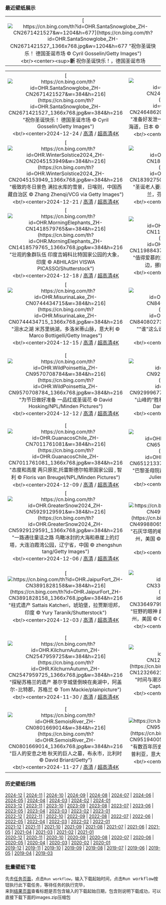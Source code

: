 ### 最近壁纸展示
||
|:---:|
|[![https://cn.bing.com/th?id=OHR.SantaSnowglobe_ZH-CN2671421527&w=1204&h=677](https://cn.bing.com/th?id=OHR.SantaSnowglobe_ZH-CN2671421527_1366x768.jpg&w=1204&h=677 "祝你圣诞快乐！&#10;德国圣诞市场&#10;© Cyril Gosselin/Getty Images")](https://cn.bing.com/search?q=%e5%b9%b3%e5%ae%89%e5%a4%9c&form=hpcapt&mkt=zh-cn&filters=HpDate:"20241223_1600")<br/><center><sup>**新**</sup>&nbsp;祝你圣诞快乐！，德国圣诞市场<center/>|

||||
|:---:|:---:|:---:|
|[![https://cn.bing.com/th?id=OHR.SantaSnowglobe_ZH-CN2671421527&w=384&h=216](https://cn.bing.com/th?id=OHR.SantaSnowglobe_ZH-CN2671421527_1366x768.jpg&w=384&h=216 "祝你圣诞快乐！&#10;德国圣诞市场&#10;© Cyril Gosselin/Getty Images")](https://cn.bing.com/search?q=%e5%b9%b3%e5%ae%89%e5%a4%9c&form=hpcapt&mkt=zh-cn&filters=HpDate:"20241223_1600")<br/><center>2024-12-24 / [高清](https://cn.bing.com/th?id=OHR.SantaSnowglobe_ZH-CN2671421527_1920x1200.jpg&w=1920&h=1200) / [超高清4K](https://cn.bing.com/th?id=OHR.SantaSnowglobe_ZH-CN2671421527_UHD.jpg&w=3840&h=2160)<center/>|[![https://cn.bing.com/th?id=OHR.FestivusCranes_ZH-CN2464862059&w=384&h=216](https://cn.bing.com/th?id=OHR.FestivusCranes_ZH-CN2464862059_1366x768.jpg&w=384&h=216 "准备好发泄一些压力了吗？&#10;钏路的两只丹顶鹤，北海道，日本&#10;© Wirestock, Inc./Alamy Stock Photo")](https://cn.bing.com/search?q=%e4%b8%b9%e9%a1%b6%e9%b9%a4&form=hpcapt&mkt=zh-cn&filters=HpDate:"20241222_1600")<br/><center>2024-12-23 / [高清](https://cn.bing.com/th?id=OHR.FestivusCranes_ZH-CN2464862059_1920x1200.jpg&w=1920&h=1200) / [超高清4K](https://cn.bing.com/th?id=OHR.FestivusCranes_ZH-CN2464862059_UHD.jpg&w=3840&h=2160)<center/>|[![https://cn.bing.com/th?id=OHR.CrystalPier_ZH-CN2256372880&w=384&h=216](https://cn.bing.com/th?id=OHR.CrystalPier_ZH-CN2256372880_1366x768.jpg&w=384&h=216 "冲浪、沙滩和圣诞老人&#10;水晶码头的圣诞树，太平洋海滩，加利福尼亚州，美国&#10;© SamAntonioPhotography/Getty Images")](https://cn.bing.com/search?q=%e5%8a%a0%e5%88%a9%e7%a6%8f%e5%b0%bc%e4%ba%9a%e5%b7%9e%e5%9c%a3%e5%9c%b0%e4%ba%9a%e5%93%a5&form=hpcapt&mkt=zh-cn&filters=HpDate:"20241221_1600")<br/><center>2024-12-22 / [高清](https://cn.bing.com/th?id=OHR.CrystalPier_ZH-CN2256372880_1920x1200.jpg&w=1920&h=1200) / [超高清4K](https://cn.bing.com/th?id=OHR.CrystalPier_ZH-CN2256372880_UHD.jpg&w=3840&h=2160)<center/>|
|[![https://cn.bing.com/th?id=OHR.WinterSolstice2024_ZH-CN2045153949&w=384&h=216](https://cn.bing.com/th?id=OHR.WinterSolstice2024_ZH-CN2045153949_1366x768.jpg&w=384&h=216 "极致的冬日景色&#10;满拉水库的雪景，日喀则，中国西藏自治区&#10;© Zhang Zhenqi/VCG via Getty Images")](https://cn.bing.com/search?q=%e5%86%ac%e8%87%b3&form=hpcapt&mkt=zh-cn&filters=HpDate:"20241220_1600")<br/><center>2024-12-21 / [高清](https://cn.bing.com/th?id=OHR.WinterSolstice2024_ZH-CN2045153949_1920x1200.jpg&w=1920&h=1200) / [超高清4K](https://cn.bing.com/th?id=OHR.WinterSolstice2024_ZH-CN2045153949_UHD.jpg&w=3840&h=2160)<center/>|[![https://cn.bing.com/th?id=OHR.SantaClausVillage_ZH-CN1839275027&w=384&h=216](https://cn.bing.com/th?id=OHR.SantaClausVillage_ZH-CN1839275027_1366x768.jpg&w=384&h=216 "圣诞老人要来镇上了&#10;罗瓦涅米圣诞老人村，拉普兰，芬兰&#10;© Smelov/Shutterstock")](https://cn.bing.com/search?q=%e7%bd%97%e7%93%a6%e6%b6%85%e7%b1%b3&form=hpcapt&mkt=zh-cn&filters=HpDate:"20241219_1600")<br/><center>2024-12-20 / [高清](https://cn.bing.com/th?id=OHR.SantaClausVillage_ZH-CN1839275027_1920x1200.jpg&w=1920&h=1200) / [超高清4K](https://cn.bing.com/th?id=OHR.SantaClausVillage_ZH-CN1839275027_UHD.jpg&w=3840&h=2160)<center/>|[![https://cn.bing.com/th?id=OHR.SibiuRomania_ZH-CN1631942857&w=384&h=216](https://cn.bing.com/th?id=OHR.SibiuRomania_ZH-CN1631942857_1366x768.jpg&w=384&h=216 "闪烁的小镇&#10;锡比乌圣诞市场，罗马尼亚&#10;© Calin Stan/Alamy Stock Photo")](https://cn.bing.com/search?q=%e9%94%a1%e6%af%94%e4%b9%8c&form=hpcapt&mkt=zh-cn&filters=HpDate:"20241218_1600")<br/><center>2024-12-19 / [高清](https://cn.bing.com/th?id=OHR.SibiuRomania_ZH-CN1631942857_1920x1200.jpg&w=1920&h=1200) / [超高清4K](https://cn.bing.com/th?id=OHR.SibiuRomania_ZH-CN1631942857_UHD.jpg&w=3840&h=2160)<center/>|
|[![https://cn.bing.com/th?id=OHR.MorningElephants_ZH-CN1418579765&w=384&h=216](https://cn.bing.com/th?id=OHR.MorningElephants_ZH-CN1418579765_1366x768.jpg&w=384&h=216 "壮观的象群队伍&#10;印度吉姆科比特国家公园的大象，印度&#10;© ABHILASH VISWA PICASSO/Shutterstock")](https://cn.bing.com/search?q=%e5%90%89%e5%a7%86%e7%a7%91%e6%af%94%e7%89%b9%e5%9b%bd%e5%ae%b6%e5%85%ac%e5%9b%ad&form=hpcapt&mkt=zh-cn&filters=HpDate:"20241217_1600")<br/><center>2024-12-18 / [高清](https://cn.bing.com/th?id=OHR.MorningElephants_ZH-CN1418579765_1920x1200.jpg&w=1920&h=1200) / [超高清4K](https://cn.bing.com/th?id=OHR.MorningElephants_ZH-CN1418579765_UHD.jpg&w=3840&h=2160)<center/>|[![https://cn.bing.com/th?id=OHR.ReinefjordenNorway_ZH-CN1198843758&w=384&h=216](https://cn.bing.com/th?id=OHR.ReinefjordenNorway_ZH-CN1198843758_1366x768.jpg&w=384&h=216 "值得爱慕的海岸&#10;传统红色渔民小屋，雷讷峡湾岸边，挪威&#10;© Pilat666/Getty Images")](https://cn.bing.com/search?q=%e6%8c%aa%e5%a8%81%e7%bd%97%e5%bc%97%e6%95%a6%e7%be%a4%e5%b2%9b&form=hpcapt&mkt=zh-cn&filters=HpDate:"20241216_1600")<br/><center>2024-12-17 / [高清](https://cn.bing.com/th?id=OHR.ReinefjordenNorway_ZH-CN1198843758_1920x1200.jpg&w=1920&h=1200) / [超高清4K](https://cn.bing.com/th?id=OHR.ReinefjordenNorway_ZH-CN1198843758_UHD.jpg&w=3840&h=2160)<center/>|[![https://cn.bing.com/th?id=OHR.SalzburgSnow_ZH-CN0964131994&w=384&h=216](https://cn.bing.com/th?id=OHR.SalzburgSnow_ZH-CN0964131994_1366x768.jpg&w=384&h=216 "闪烁的街道和冰峰&#10;萨尔茨堡，奥地利&#10;© bluejayphoto/Getty Images")](https://cn.bing.com/search?q=%e8%90%a8%e5%b0%94%e8%8c%a8%e5%a0%a1&form=hpcapt&mkt=zh-cn&filters=HpDate:"20241215_1600")<br/><center>2024-12-16 / [高清](https://cn.bing.com/th?id=OHR.SalzburgSnow_ZH-CN0964131994_1920x1200.jpg&w=1920&h=1200) / [超高清4K](https://cn.bing.com/th?id=OHR.SalzburgSnow_ZH-CN0964131994_UHD.jpg&w=3840&h=2160)<center/>|
|[![https://cn.bing.com/th?id=OHR.MisurinaLake_ZH-CN0744434715&w=384&h=216](https://cn.bing.com/th?id=OHR.MisurinaLake_ZH-CN0744434715_1366x768.jpg&w=384&h=216 "泪水之湖&#10;米苏里纳湖，多洛米蒂山脉，意大利&#10;© Marco Bottigelli/Getty Images")](https://cn.bing.com/search?q=%e6%84%8f%e5%a4%a7%e5%88%a9%e7%b1%b3%e8%8b%8f%e9%87%8c%e7%ba%b3%e6%b9%96&form=hpcapt&mkt=zh-cn&filters=HpDate:"20241214_1600")<br/><center>2024-12-15 / [高清](https://cn.bing.com/th?id=OHR.MisurinaLake_ZH-CN0744434715_1920x1200.jpg&w=1920&h=1200) / [超高清4K](https://cn.bing.com/th?id=OHR.MisurinaLake_ZH-CN0744434715_UHD.jpg&w=3840&h=2160)<center/>|[![https://cn.bing.com/th?id=OHR.NorthernHawkOwl_ZH-CN8408027305&w=384&h=216](https://cn.bing.com/th?id=OHR.NorthernHawkOwl_ZH-CN8408027305_1366x768.jpg&w=384&h=216 "\"谁\"这么说？&#10;猛鸮，加拿大&#10;© pchoui/Getty Images")](https://cn.bing.com/search?q=%e7%8c%9b%e9%b8%ae&form=hpcapt&mkt=zh-cn&filters=HpDate:"20241213_1600")<br/><center>2024-12-14 / [高清](https://cn.bing.com/th?id=OHR.NorthernHawkOwl_ZH-CN8408027305_1920x1200.jpg&w=1920&h=1200) / [超高清4K](https://cn.bing.com/th?id=OHR.NorthernHawkOwl_ZH-CN8408027305_UHD.jpg&w=3840&h=2160)<center/>|[![https://cn.bing.com/th?id=OHR.ChristmasBudapest_ZH-CN8197439971&w=384&h=216](https://cn.bing.com/th?id=OHR.ChristmasBudapest_ZH-CN8197439971_1366x768.jpg&w=384&h=216 "圣斯蒂芬大教堂的降临节&#10;圣诞市场，圣斯蒂芬大教堂，布达佩斯，匈牙利&#10;© Calin Stan/Shutterstock")](https://cn.bing.com/search?q=%e5%b8%83%e8%be%be%e4%bd%a9%e6%96%af%e5%9c%a3%e6%96%af%e8%92%82%e8%8a%ac%e5%a4%a7%e6%95%99%e5%a0%82&form=hpcapt&mkt=zh-cn&filters=HpDate:"20241212_1600")<br/><center>2024-12-13 / [高清](https://cn.bing.com/th?id=OHR.ChristmasBudapest_ZH-CN8197439971_1920x1200.jpg&w=1920&h=1200) / [超高清4K](https://cn.bing.com/th?id=OHR.ChristmasBudapest_ZH-CN8197439971_UHD.jpg&w=3840&h=2160)<center/>|
|[![https://cn.bing.com/th?id=OHR.WildPoinsettia_ZH-CN9570708784&w=384&h=216](https://cn.bing.com/th?id=OHR.WildPoinsettia_ZH-CN9570708784_1366x768.jpg&w=384&h=216 "为节日做好准备&#10;一品红或圣诞花&#10;© David Hosking/NPL/Minden Pictures")](https://cn.bing.com/search?q=%e4%b8%80%e5%93%81%e7%ba%a2&form=hpcapt&mkt=zh-cn&filters=HpDate:"20241211_1600")<br/><center>2024-12-12 / [高清](https://cn.bing.com/th?id=OHR.WildPoinsettia_ZH-CN9570708784_1920x1200.jpg&w=1920&h=1200) / [超高清4K](https://cn.bing.com/th?id=OHR.WildPoinsettia_ZH-CN9570708784_UHD.jpg&w=3840&h=2160)<center/>|[![https://cn.bing.com/th?id=OHR.DolomitesSky_ZH-CN9299967785&w=384&h=216](https://cn.bing.com/th?id=OHR.DolomitesSky_ZH-CN9299967785_1366x768.jpg&w=384&h=216 "山峰的“胜利三重奏”&#10;拉瓦雷多三峰山,意大利&#10;© Daniel Maran/Getty Images")](https://cn.bing.com/search?q=%e6%8b%89%e7%93%a6%e9%9b%b7%e5%a4%9a%e4%b8%89%e5%b3%b0%e5%b1%b1&form=hpcapt&mkt=zh-cn&filters=HpDate:"20241210_1600")<br/><center>2024-12-11 / [高清](https://cn.bing.com/th?id=OHR.DolomitesSky_ZH-CN9299967785_1920x1200.jpg&w=1920&h=1200) / [超高清4K](https://cn.bing.com/th?id=OHR.DolomitesSky_ZH-CN9299967785_UHD.jpg&w=3840&h=2160)<center/>|[![https://cn.bing.com/th?id=OHR.CornwallSnow_ZH-CN8407245245&w=384&h=216](https://cn.bing.com/th?id=OHR.CornwallSnow_ZH-CN8407245245_1366x768.jpg&w=384&h=216 "世界的尽头？不完全是&#10;被雪覆盖的康沃尔天涯海角小径，康沃尔郡兰德恩德，英格兰&#10;© Josef FitzGerald-Patrick/Getty Images")](https://cn.bing.com/search?q=%e5%ba%b7%e6%b2%83%e5%b0%94%e9%83%a1%e5%85%b0%e5%85%b9%e8%a7%92&form=hpcapt&mkt=zh-cn&filters=HpDate:"20241209_1600")<br/><center>2024-12-10 / [高清](https://cn.bing.com/th?id=OHR.CornwallSnow_ZH-CN8407245245_1920x1200.jpg&w=1920&h=1200) / [超高清4K](https://cn.bing.com/th?id=OHR.CornwallSnow_ZH-CN8407245245_UHD.jpg&w=3840&h=2160)<center/>|
|[![https://cn.bing.com/th?id=OHR.GuanacosChile_ZH-CN7011761081&w=384&h=216](https://cn.bing.com/th?id=OHR.GuanacosChile_ZH-CN7011761081_1366x768.jpg&w=384&h=216 "态度和高度&#10;两只原驼,托雷斯德尔帕恩国家公园 , 智利&#10;© Floris van Breugel/NPL/Minden Pictures")](https://cn.bing.com/search?q=%e5%8e%9f%e9%a9%bc&form=hpcapt&mkt=zh-cn&filters=HpDate:"20241208_1600")<br/><center>2024-12-09 / [高清](https://cn.bing.com/th?id=OHR.GuanacosChile_ZH-CN7011761081_1920x1200.jpg&w=1920&h=1200) / [超高清4K](https://cn.bing.com/th?id=OHR.GuanacosChile_ZH-CN7011761081_UHD.jpg&w=3840&h=2160)<center/>|[![https://cn.bing.com/th?id=OHR.ReopeningNotreDame_ZH-CN6512133762&w=384&h=216](https://cn.bing.com/th?id=OHR.ReopeningNotreDame_ZH-CN6512133762_1366x768.jpg&w=384&h=216 "巴黎圣母院再度回归&#10;巴黎圣母院，巴黎，法国&#10;© Julien Fromentin/Getty Images")](https://cn.bing.com/search?q=%e5%b7%b4%e9%bb%8e%e5%9c%a3%e6%af%8d%e9%99%a2&form=hpcapt&mkt=zh-cn&filters=HpDate:"20241207_1600")<br/><center>2024-12-08 / [高清](https://cn.bing.com/th?id=OHR.ReopeningNotreDame_ZH-CN6512133762_1920x1200.jpg&w=1920&h=1200) / [超高清4K](https://cn.bing.com/th?id=OHR.ReopeningNotreDame_ZH-CN6512133762_UHD.jpg&w=3840&h=2160)<center/>|[![https://cn.bing.com/th?id=OHR.ArraialdoCabo_ZH-CN6202620711&w=384&h=216](https://cn.bing.com/th?id=OHR.ArraialdoCabo_ZH-CN6202620711_1366x768.jpg&w=384&h=216 "自然奇观的蓝色魅力&#10;里约热内卢州的阿拉亚尔多卡博，巴西&#10;© Derson Santana/Shutterstock")](https://cn.bing.com/search?q=%e9%98%bf%e6%8b%89%e4%ba%9a%e5%b0%94%e5%a4%9a%e5%8d%a1%e5%8d%9a&form=hpcapt&mkt=zh-cn&filters=HpDate:"20241206_1600")<br/><center>2024-12-07 / [高清](https://cn.bing.com/th?id=OHR.ArraialdoCabo_ZH-CN6202620711_1920x1200.jpg&w=1920&h=1200) / [超高清4K](https://cn.bing.com/th?id=OHR.ArraialdoCabo_ZH-CN6202620711_UHD.jpg&w=3840&h=2160)<center/>|
|[![https://cn.bing.com/th?id=OHR.GreaterSnow2024_ZH-CN5929129591&w=384&h=216](https://cn.bing.com/th?id=OHR.GreaterSnow2024_ZH-CN5929129591_1366x768.jpg&w=384&h=216 "一路通往童话之路&#10;鸟瞰冰封的大海和悬崖上的灯塔，大连泊霞湾公园，辽宁省，中国&#10;© zhengshun tang/Getty Images")](https://cn.bing.com/search?q=%e5%a4%a7%e8%bf%9e%e6%b3%8a%e9%9c%9e%e6%b9%be&form=hpcapt&mkt=zh-cn&filters=HpDate:"20241205_1600")<br/><center>2024-12-06 / [高清](https://cn.bing.com/th?id=OHR.GreaterSnow2024_ZH-CN5929129591_1920x1200.jpg&w=1920&h=1200) / [超高清4K](https://cn.bing.com/th?id=OHR.GreaterSnow2024_ZH-CN5929129591_UHD.jpg&w=3840&h=2160)<center/>|[![https://cn.bing.com/th?id=OHR.MonoTufa_ZH-CN4998806540&w=384&h=216](https://cn.bing.com/th?id=OHR.MonoTufa_ZH-CN4998806540_1366x768.jpg&w=384&h=216 "石灰华塔的崛起&#10;莫诺湖的石灰华地层，加利福尼亚州，美国&#10;© Susanna Patras/TANDEM Stills + Motion")](https://cn.bing.com/search?q=%e5%8a%a0%e5%88%a9%e7%a6%8f%e5%b0%bc%e4%ba%9a%e5%b7%9e%e8%8e%ab%e8%af%ba%e6%b9%96&form=hpcapt&mkt=zh-cn&filters=HpDate:"20241204_1600")<br/><center>2024-12-05 / [高清](https://cn.bing.com/th?id=OHR.MonoTufa_ZH-CN4998806540_1920x1200.jpg&w=1920&h=1200) / [超高清4K](https://cn.bing.com/th?id=OHR.MonoTufa_ZH-CN4998806540_UHD.jpg&w=3840&h=2160)<center/>|[![https://cn.bing.com/th?id=OHR.RhinosKenya_ZH-CN4422118541&w=384&h=216](https://cn.bing.com/th?id=OHR.RhinosKenya_ZH-CN4422118541_1366x768.jpg&w=384&h=216 "濒临灭绝&#10;雄性白犀，纳库鲁湖，肯尼亚&#10;© Ingo Arndt/Minden Pictures")](https://cn.bing.com/search?q=%e7%99%bd%e7%8a%80&form=hpcapt&mkt=zh-cn&filters=HpDate:"20241203_1600")<br/><center>2024-12-04 / [高清](https://cn.bing.com/th?id=OHR.RhinosKenya_ZH-CN4422118541_1920x1200.jpg&w=1920&h=1200) / [超高清4K](https://cn.bing.com/th?id=OHR.RhinosKenya_ZH-CN4422118541_UHD.jpg&w=3840&h=2160)<center/>|
|[![https://cn.bing.com/th?id=OHR.JaipurFort_ZH-CN3891828158&w=384&h=216](https://cn.bing.com/th?id=OHR.JaipurFort_ZH-CN3891828158_1366x768.jpg&w=384&h=216 "柱式遗产&#10;Sattais Katcheri，琥珀堡，拉贾斯坦邦，印度&#10;© Yury Taranik/Shutterstock")](https://cn.bing.com/search?q=%e7%90%a5%e7%8f%80%e5%a0%a1&form=hpcapt&mkt=zh-cn&filters=HpDate:"20241202_1600")<br/><center>2024-12-03 / [高清](https://cn.bing.com/th?id=OHR.JaipurFort_ZH-CN3891828158_1920x1200.jpg&w=1920&h=1200) / [超高清4K](https://cn.bing.com/th?id=OHR.JaipurFort_ZH-CN3891828158_UHD.jpg&w=3840&h=2160)<center/>|[![https://cn.bing.com/th?id=OHR.SnowMoose_ZH-CN3364979952&w=384&h=216](https://cn.bing.com/th?id=OHR.SnowMoose_ZH-CN3364979952_1366x768.jpg&w=384&h=216 "狂野的眼神&#10;雌性驼鹿，德纳里国家公园，阿拉斯加州，美国&#10;© Cavan Images/Alamy Stock Photo")](https://cn.bing.com/search?q=%e9%a9%bc%e9%b9%bf&form=hpcapt&mkt=zh-cn&filters=HpDate:"20241201_1600")<br/><center>2024-12-02 / [高清](https://cn.bing.com/th?id=OHR.SnowMoose_ZH-CN3364979952_1920x1200.jpg&w=1920&h=1200) / [超高清4K](https://cn.bing.com/th?id=OHR.SnowMoose_ZH-CN3364979952_UHD.jpg&w=3840&h=2160)<center/>|[![https://cn.bing.com/th?id=OHR.IcebergsAntarctica_ZH-CN2942178295&w=384&h=216](https://cn.bing.com/th?id=OHR.IcebergsAntarctica_ZH-CN2942178295_1366x768.jpg&w=384&h=216 "保护最后一片大荒野&#10;南极洲的冰山&#10;© Art Wolfe/DanitaDelimont.com")](https://cn.bing.com/search?q=%e5%8d%97%e6%9e%81%e6%97%a5&form=hpcapt&mkt=zh-cn&filters=HpDate:"20241130_1600")<br/><center>2024-12-01 / [高清](https://cn.bing.com/th?id=OHR.IcebergsAntarctica_ZH-CN2942178295_1920x1200.jpg&w=1920&h=1200) / [超高清4K](https://cn.bing.com/th?id=OHR.IcebergsAntarctica_ZH-CN2942178295_UHD.jpg&w=3840&h=2160)<center/>|
|[![https://cn.bing.com/th?id=OHR.KilchurnAutumn_ZH-CN2547959725&w=384&h=216](https://cn.bing.com/th?id=OHR.KilchurnAutumn_ZH-CN2547959725_1366x768.jpg&w=384&h=216 "探秘苏格兰的遗产&#10;基尔亨城堡倒映在奥湖中，阿盖尔-比特郡，苏格兰&#10;© Tom Mackie/plainpicture")](https://cn.bing.com/search?q=%e5%a5%a5%e6%b9%96&form=hpcapt&mkt=zh-cn&filters=HpDate:"20241129_1600")<br/><center>2024-11-30 / [高清](https://cn.bing.com/th?id=OHR.KilchurnAutumn_ZH-CN2547959725_1920x1200.jpg&w=1920&h=1200) / [超高清4K](https://cn.bing.com/th?id=OHR.KilchurnAutumn_ZH-CN2547959725_UHD.jpg&w=3840&h=2160)<center/>|[![https://cn.bing.com/th?id=OHR.MtStMichel_ZH-CN1232662142&w=384&h=216](https://cn.bing.com/th?id=OHR.MtStMichel_ZH-CN1232662142_1366x768.jpg&w=384&h=216 "时间与潮汐之岛&#10;圣米歇尔山，诺曼底，法国&#10;© Captain Skyhigh/Getty Images")](https://cn.bing.com/search?q=%e6%b3%95%e5%9b%bd%e5%9c%a3%e7%b1%b3%e6%ad%87%e5%b0%94%e5%b1%b1&form=hpcapt&mkt=zh-cn&filters=HpDate:"20241128_1600")<br/><center>2024-11-29 / [高清](https://cn.bing.com/th?id=OHR.MtStMichel_ZH-CN1232662142_1920x1200.jpg&w=1920&h=1200) / [超高清4K](https://cn.bing.com/th?id=OHR.MtStMichel_ZH-CN1232662142_UHD.jpg&w=3840&h=2160)<center/>|[![https://cn.bing.com/th?id=OHR.AssiniboineTS_ZH-CN9936042562&w=384&h=216](https://cn.bing.com/th?id=OHR.AssiniboineTS_ZH-CN9936042562_1366x768.jpg&w=384&h=216 "山峰从云层中探出头来&#10;日落时分风暴渐渐消散，阿西尼博因山省立公园，加拿大&#10;© Jeff Lewis/TANDEM Stills + Motion")](https://cn.bing.com/search?q=%e9%98%bf%e8%a5%bf%e5%b0%bc%e5%8d%9a%e5%9b%a0%e5%b1%b1%e7%9c%81%e7%ab%8b%e5%85%ac%e5%9b%ad&form=hpcapt&mkt=zh-cn&filters=HpDate:"20241127_1600")<br/><center>2024-11-28 / [高清](https://cn.bing.com/th?id=OHR.AssiniboineTS_ZH-CN9936042562_1920x1200.jpg&w=1920&h=1200) / [超高清4K](https://cn.bing.com/th?id=OHR.AssiniboineTS_ZH-CN9936042562_UHD.jpg&w=3840&h=2160)<center/>|
|[![https://cn.bing.com/th?id=OHR.SemoisRiver_ZH-CN0801669014&w=384&h=216](https://cn.bing.com/th?id=OHR.SemoisRiver_ZH-CN0801669014_1366x768.jpg&w=384&h=216 "巨人的安息之地&#10;秋天的巨人之墓，布永市，比利时&#10;© David Briard/Getty")](https://cn.bing.com/search?q=%e6%af%94%e5%88%a9%e6%97%b6%e5%b8%83%e6%b0%b8%e5%b8%82&form=hpcapt&mkt=zh-cn&filters=HpDate:"20241126_1600")<br/><center>2024-11-27 / [高清](https://cn.bing.com/th?id=OHR.SemoisRiver_ZH-CN0801669014_1920x1200.jpg&w=1920&h=1200) / [超高清4K](https://cn.bing.com/th?id=OHR.SemoisRiver_ZH-CN0801669014_UHD.jpg&w=3840&h=2160)<center/>|[![https://cn.bing.com/th?id=OHR.TrulliGrove_ZH-CN9519400567&w=384&h=216](https://cn.bing.com/th?id=OHR.TrulliGrove_ZH-CN9519400567_1366x768.jpg&w=384&h=216 "有数百年历史的橄榄树&#10;橄榄树林，伊特里亚山谷，普利亚，意大利&#10;© Massimo Santi/Shutterstock")](https://cn.bing.com/search?q=%e4%b8%96%e7%95%8c%e6%a9%84%e6%a6%84%e6%a0%91%e6%97%a5&form=hpcapt&mkt=zh-cn&filters=HpDate:"20241125_1600")<br/><center>2024-11-26 / [高清](https://cn.bing.com/th?id=OHR.TrulliGrove_ZH-CN9519400567_1920x1200.jpg&w=1920&h=1200) / [超高清4K](https://cn.bing.com/th?id=OHR.TrulliGrove_ZH-CN9519400567_UHD.jpg&w=3840&h=2160)<center/>|[![https://cn.bing.com/th?id=OHR.AmboseliGiraffes_ZH-CN9276085602&w=384&h=216](https://cn.bing.com/th?id=OHR.AmboseliGiraffes_ZH-CN9276085602_1366x768.jpg&w=384&h=216 "野生动物的生活&#10;马赛长颈鹿，安波塞利国家公园，肯尼亚&#10;© Art Wolfe/DanitaDelimont.com")](https://cn.bing.com/search?q=%e8%82%af%e5%b0%bc%e4%ba%9a%e5%ae%89%e5%8d%9a%e5%a1%9e%e5%88%a9%e5%9b%bd%e5%ae%b6%e5%85%ac%e5%9b%ad&form=hpcapt&mkt=zh-cn&filters=HpDate:"20241124_1600")<br/><center>2024-11-25 / [高清](https://cn.bing.com/th?id=OHR.AmboseliGiraffes_ZH-CN9276085602_1920x1200.jpg&w=1920&h=1200) / [超高清4K](https://cn.bing.com/th?id=OHR.AmboseliGiraffes_ZH-CN9276085602_UHD.jpg&w=3840&h=2160)<center/>|


### 历史壁纸归档
[2024-12](views/2024/2024-12.md) | [2024-11](views/2024/2024-11.md) | [2024-10](views/2024/2024-10.md) | [2024-09](views/2024/2024-09.md) | [2024-08](views/2024/2024-08.md) | [2024-07](views/2024/2024-07.md) | [2024-06](views/2024/2024-06.md) | [2024-05](views/2024/2024-05.md) | [2024-04](views/2024/2024-04.md) | [2024-03](views/2024/2024-03.md) | [2024-02](views/2024/2024-02.md) | [2024-01](views/2024/2024-01.md)  
[2023-12](views/2023/2023-12.md) | [2023-11](views/2023/2023-11.md) | [2023-10](views/2023/2023-10.md) | [2023-09](views/2023/2023-09.md) | [2023-08](views/2023/2023-08.md) | [2023-07](views/2023/2023-07.md) | [2023-06](views/2023/2023-06.md) | [2023-05](views/2023/2023-05.md) | [2023-04](views/2023/2023-04.md) | [2023-03](views/2023/2023-03.md) | [2023-02](views/2023/2023-02.md) | [2023-01](views/2023/2023-01.md)  
[2022-12](views/2022/2022-12.md) | [2022-11](views/2022/2022-11.md) | [2022-10](views/2022/2022-10.md) | [2022-09](views/2022/2022-09.md) | [2022-08](views/2022/2022-08.md) | [2022-07](views/2022/2022-07.md) | [2022-06](views/2022/2022-06.md) | [2022-05](views/2022/2022-05.md) | [2022-04](views/2022/2022-04.md) | [2022-03](views/2022/2022-03.md) | [2022-02](views/2022/2022-02.md) | [2022-01](views/2022/2022-01.md)  
[2021-12](views/2021/2021-12.md) | [2021-11](views/2021/2021-11.md) | [2021-10](views/2021/2021-10.md) | [2021-09](views/2021/2021-09.md) | [2021-08](views/2021/2021-08.md) | [2021-07](views/2021/2021-07.md) | [2021-06](views/2021/2021-06.md) | [2021-05](views/2021/2021-05.md) | [2021-04](views/2021/2021-04.md) | [2021-03](views/2021/2021-03.md) | [2021-02](views/2021/2021-02.md) | [2021-01](views/2021/2021-01.md)  
[2020-12](views/2020/2020-12.md) | [2020-11](views/2020/2020-11.md) | [2020-10](views/2020/2020-10.md) | [2020-09](views/2020/2020-09.md) | [2020-08](views/2020/2020-08.md) | [2020-07](views/2020/2020-07.md) | [2020-06](views/2020/2020-06.md) | [2020-05](views/2020/2020-05.md) | [2020-04](views/2020/2020-04.md) | [2020-03](views/2020/2020-03.md) | [2020-02](views/2020/2020-02.md) | [2020-01](views/2020/2020-01.md)  
[2019-12](views/2019/2019-12.md) | [2019-11](views/2019/2019-11.md) | [2019-10](views/2019/2019-10.md) | [2019-09](views/2019/2019-09.md) | [2019-08](views/2019/2019-08.md) | [2019-07](views/2019/2019-07.md) | [2019-06](views/2019/2019-06.md) | [2019-05](views/2019/2019-05.md) | [2019-04](views/2019/2019-04.md) | [2019-03](views/2019/2019-03.md)


### 批量壁纸下载
先去[任务页面](https://github.com/wefashe/image-save/actions/workflows/mydown.yml)，点击`Run workflow`，输入下载起始时间，点击<kbd>Run workflow</kbd>按钮执行此下载任务，等待任务的执行完毕，  
来到[结果页面](https://github.com/wefashe/image-save/releases/tag/down_zip_tag)查看标题是否包含输入的下载起始日期，包含则说明下载成功，可以直接下载下面的images.zip压缩包  
